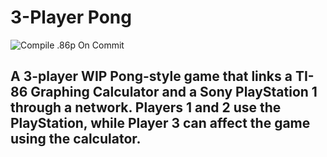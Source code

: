 # 3-Player Pong
![Compile .86p On Commit](https://github.com/aaronjamt/testlel/workflows/Compile%20.86p%20On%20Commit/badge.svg)

## A 3-player WIP Pong-style game that links a TI-86 Graphing Calculator and a Sony PlayStation 1 through a network. Players 1 and 2 use the PlayStation, while Player 3 can affect the game using the calculator.
